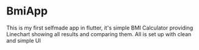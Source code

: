 # BmiApp
This is my first selfmade app in flutter, it's simple BMI Calculator providing Linechart showing all results and comparing them. All is set up with clean and simple UI


